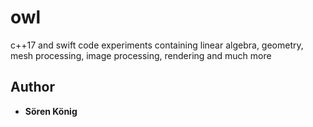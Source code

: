 # owl

 c++17 and swift code experiments containing linear algebra, geometry, mesh processing, image processing,  rendering and much more

## Author

* **Sören König**






